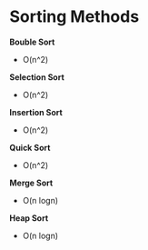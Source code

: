 # Sorting Methods

**Bouble Sort**

- O(n^2)

**Selection Sort**

- O(n^2)

**Insertion Sort**

- O(n^2)

**Quick Sort**

- O(n^2)

**Merge Sort**

- O(n logn)

**Heap Sort**

- O(n logn)
